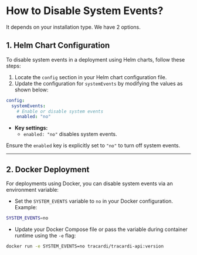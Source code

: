 # How to Disable System Events?

It depends on your installation type. We have 2 options.

## **1. Helm Chart Configuration**

To disable system events in a deployment using Helm charts, follow these steps:

1. Locate the `config` section in your Helm chart configuration file.
2. Update the configuration for `systemEvents` by modifying the values as shown below:

```yaml
config:
  systemEvents:
    # Enable or disable system events
    enabled: "no"
```

- **Key settings:**
    - `enabled: "no"` disables system events.

Ensure the `enabled` key is explicitly set to `"no"` to turn off system events.

---

## **2. Docker Deployment**

For deployments using Docker, you can disable system events via an environment variable:

- Set the `SYSTEM_EVENTS` variable to `no` in your Docker configuration. Example:

```bash
SYSTEM_EVENTS=no
```

- Update your Docker Compose file or pass the variable during container runtime using the `-e` flag:

```bash
docker run -e SYSTEM_EVENTS=no tracardi/tracardi-api:version
```

